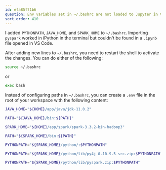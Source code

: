 ```yaml
---
id: efa85f71b6
question: Env variables set in ~/.bashrc are not loaded to Jupyter in VS Code
sort_order: 410
---
```


I added `PYTHONPATH`, `JAVA_HOME`, and `SPARK_HOME` to `~/.bashrc`. Importing `pyspark` worked in iPython in the terminal but couldn't be found in a `.ipynb` file opened in VS Code.

After adding new lines to `~/.bashrc`, you need to restart the shell to activate the changes. You can do either of the following:

```bash
source ~/.bashrc
```

or

```bash
exec bash
```

Instead of configuring paths in `~/.bashrc`, you can create a `.env` file in the root of your workspace with the following content:

```bash
JAVA_HOME="${HOME}/app/java/jdk-11.0.2"

PATH="${JAVA_HOME}/bin:${PATH}"

SPARK_HOME="${HOME}/app/spark/spark-3.3.2-bin-hadoop3"

PATH="${SPARK_HOME}/bin:${PATH}"

PYTHONPATH="${SPARK_HOME}/python/:$PYTHONPATH"

PYTHONPATH="${SPARK_HOME}/python/lib/py4j-0.10.9.5-src.zip:$PYTHONPATH"

PYTHONPATH="${SPARK_HOME}/python/lib/pyspark.zip:$PYTHONPATH"
```